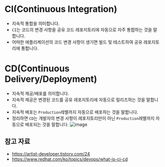 # CI(Continuous Integration)
- 지속적 통합을 의미합니다.
- `CI`는 코드의 변경 사항을 공유 코드 레포지토리에 자동으로 자주 통합하는 것을 말합니다.
- 어떠한 애플리케이션의 코드 변경 사항이 생기면 빌드 및 테스트하여 공유 레포지토리에 통합니다.
# CD(Continuous Delivery/Deployment)
- 지속적 제공/배포를 의미합니다.
- 지속적 제공은 변경된 코드를 공유 레포지토리에 자동으로 릴리즈하는 것을 말합니다.
- 지속적 배포는 `Production`레벨까지 자동으로 배포하는 것을 말합니다.
- 정리하면 `CD`는 개발자의 변경 사항이 레포지토리만이 아닌 `Production`레벨까지 자동으로 배포되는 것을 말합니다.
![image](https://github.com/user-attachments/assets/3527352e-814d-4fa9-80db-9eaa5b02694d)
## 참고 자료
- https://artist-developer.tistory.com/24
- https://www.redhat.com/ko/topics/devops/what-is-ci-cd